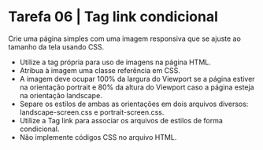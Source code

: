 # Tarefa 06 | Tag link condicional

Crie uma página simples com uma imagem responsiva que se ajuste ao tamanho da tela usando CSS.

- Utilize a tag própria para uso de imagens na página HTML.
- Atribua à imagem uma classe referência em CSS.
- A imagem deve ocupar 100% da largura do Viewport se a página estiver na orientação portrait e 80% da altura do Viewport caso a página esteja na orientação landscape.
- Separe os estilos de ambas as orientações em dois arquivos diversos: landscape-screen.css e portrait-screen.css.
- Utilize a Tag link para associar os arquivos de estilos de forma condicional.
- Não implemente códigos CSS no arquivo HTML.
